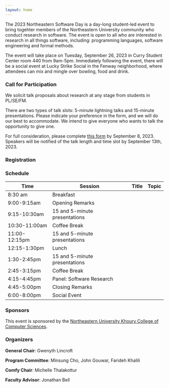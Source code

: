 ```yaml
---
layout: home
---
```


The 2023 Northeastern Software Day is a day-long student-led event to bring togehter members of the Northeastern University community who conduct research in software. The event is open to all who are interested in research in all things software, including: programming languages, software engineering and formal methods.

The event will take place on Tuesday, September 26, 2023 in Curry Student Center room 440 from 9am-5pm. Immediately following the event, there will be a social event at Lucky Strike Social in the Fenway neighborhood, where attendees can mix and mingle over bowling, food and drink.

### Call for Participation
We solicit talk proposals about research at any stage from students in PL/SE/FM.

There are two types of talk slots: 5-minute lightning talks and 15-minute presentations. Please indicate your preference in the form, and we will do our best to accommodate. We intend to give everyone who wants to talk the opportunity to give one.

For full consideration, please complete [this form](https://forms.gle/ENyNdduh7jHMj1TH7) by September 8, 2023. Speakers will be notified of the talk length and time slot by September 13th, 2023.

### Registration

### Schedule

| Time | Session | Title | Topic |
|------|---------|-------|-------|
| 8:30 am | Breakfast | | |
| 9:00-9:15am | Opening Remarks | | |
| 9:15-10:30am | 15 and 5-minute presentations | | |
| 10:30-11:00am | Coffee Break | | |
| 11:00-12:15pm | 15 and 5-minute presentations | | |
| 12:15-1:30pm | Lunch | | |
| 1:30-2:45pm | 15 and 5-minute presentations | | |
| 2:45-3:15pm | Coffee Break | | |
| 4:15-4:45pm | Panel: Software Research| | |
| 4:45-5:00pm | Closing Remarks | | |
| 6:00-8:00pm | Social Event | | |

### Sponsors
This event is sponsored by the [Northeastern University Khoury College of Computer Sciences](https://www.khoury.northeastern.edu/). 

### Organizers

**General Chair**: Gwenyth Lincroft

**Program Committee**: Minsung Cho, John Gouwar, Farideh Khalili 

**Comfy Chair**: Michelle Thalakottur

**Faculty Advisor**: Jonathan Bell